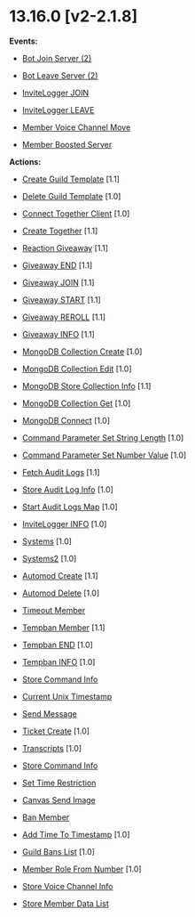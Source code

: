 # 13.16.0 [v2-2.1.8]

**Events:**

- [Bot Join Server (2)](https://github.com/Gotowka/mydbm/blob/v2/events/bot_join_server.js)

- [Bot Leave Server (2)](https://github.com/Gotowka/mydbm/blob/v2/events/bot_leave_server.js)

- [InviteLogger JOIN](https://github.com/Gotowka/mydbm/blob/v2/events/invitelogger-join.js)

- [InviteLogger LEAVE](https://github.com/Gotowka/mydbm/blob/v2/events/invitelogger-leave.js)

- [Member Voice Channel Move](https://github.com/Gotowka/mydbm/blob/v2/events/member_voice_move.js)

- [Member Boosted Server](https://github.com/Gotowka/mydbm/blob/v2/events/member_boosted_server_EVT.js)


**Actions:**

- [Create Guild Template](https://github.com/Gotowka/mydbm/blob/v2/actions/create_guild_template.js) [1.1]

- [Delete Guild Template](https://github.com/Gotowka/mydbm/blob/v2/actions/delete_guild_template.js) [1.0]

- [Connect Together Client](https://github.com/Gotowka/mydbm/blob/v2/actions/connect_together_client.js) [1.0]

- [Create Together](https://github.com/Gotowka/mydbm/blob/v2/actions/create_together.js) [1.1]

- [Reaction Giveaway](https://github.com/Gotowka/mydbm/blob/v2/actions/giveaway_create.js) [1.1]

- [Giveaway END](https://github.com/Gotowka/mydbm/blob/v2/actions/gend.js) [1.1]

- [Giveaway JOIN](https://github.com/Gotowka/mydbm/blob/v2/actions/gjoin.js) [1.1]

- [Giveaway START](https://github.com/Gotowka/mydbm/blob/v2/actions/gstart.js) [1.1]

- [Giveaway REROLL](https://github.com/Gotowka/mydbm/blob/v2/actions/greroll.js) [1.1]

- [Giveaway INFO](https://github.com/Gotowka/mydbm/blob/v2/actions/ginfo.js) [1.1]

- [MongoDB Collection Create](https://github.com/Gotowka/mydbm/blob/v3/actions/mongodb_collection_create.js) [1.0]

- [MongoDB Collection Edit](https://github.com/Gotowka/mydbm/blob/v3/actions/mongodb_collection_edit.js) [1.0]

- [MongoDB Store Collection Info](https://github.com/Gotowka/mydbm/blob/v3/actions/mongodb_store_collection_info.js) [1.1]

- [MongoDB Collection Get](https://github.com/Gotowka/mydbm/blob/v3/actions/mongodb_collection_get.js) [1.0]

- [MongoDB Connect](https://github.com/Gotowka/mydbm/blob/v3/actions/mongodb_connect.js) [1.0]

- [Command Parameter Set String Length](https://github.com/Gotowka/mydbm/blob/v3/actions/command_param_set_length.js) [1.0]

- [Command Parameter Set Number Value](https://github.com/Gotowka/mydbm/blob/v3/actions/command_param_set_value.js) [1.0]

- [Fetch Audit Logs](https://github.com/Gotowka/mydbm/blob/v2/actions/fetch_audit_logs.js) [1.1]

- [Store Audit Log Info](https://github.com/Gotowka/mydbm/blob/v2/actions/store_audit_log_info.js) [1.0]

- [Start Audit Logs Map](https://github.com/Gotowka/mydbm/blob/v2/actions/start_audit_logs_map.js) [1.0]

- [InviteLogger INFO](https://github.com/Gotowka/mydbm/blob/v2/actions/loggerinfo.js) [1.0]

- [Systems](https://github.com/Gotowka/mydbm/blob/v2/actions/systems.js) [1.0]

- [Systems2](https://github.com/Gotowka/mydbm/blob/v2/actions/systems2.js) [1.0]

- [Automod Create](https://github.com/Gotowka/mydbm/blob/v2/actions/automod_create.js) [1.1]

- [Automod Delete](https://github.com/Gotowka/mydbm/blob/v2/actions/automod_delete.js) [1.0]

- [Timeout Member](https://github.com/Gotowka/mydbm/blob/v2/actions/timeout_member.js)

- [Tempban Member](https://github.com/Gotowka/mydbm/blob/v2/actions/tempban_member.js) [1.1]

- [Tempban END](https://github.com/Gotowka/mydbm/blob/v2/actions/tempban_end.js) [1.0]

- [Tempban INFO](https://github.com/Gotowka/mydbm/blob/v2/actions/tempban_info.js) [1.0]

- [Store Command Info](https://github.com/Gotowka/mydbm/blob/v2/actions/store_command_info_MOD.js)

- [Current Unix Timestamp](https://github.com/Gotowka/mydbm/blob/v2/actions/current_unix_timestamp.js)

- [Send Message](https://github.com/Gotowka/mydbm/blob/v2/actions/send_message.js)

- [Ticket Create](https://github.com/Gotowka/mydbm/blob/v2/actions/ticket_manager.js) [1.0]

- [Transcripts](https://github.com/Gotowka/mydbm/blob/v2/actions/transcripts.js) [1.0]

- [Store Command Info](https://github.com/Gotowka/mydbm/blob/v2/actions/store_command_info_MOD.js)

- [Set Time Restriction](https://github.com/Gotowka/mydbm/blob/v2/actions/set_time_restriction_MOD.js)

- [Canvas Send Image](https://github.com/Gotowka/mydbm/blob/v2/actions/canvas_send_image_MOD.js)

- [Ban Member](https://github.com/Gotowka/mydbm/blob/v2/actions/ban_member.js)

- [Add Time To Timestamp](https://github.com/Gotowka/mydbm/blob/v2/actions/add_time_to_timestamp.js) [1.0]

- [Guild Bans List](https://github.com/Gotowka/mydbm/blob/v2/actions/guild_bans_list.js) [1.0]

- [Member Role From Number](https://github.com/Gotowka/mydbm/blob/v2/actions/get_member_role_from_number.js) [1.0]

- [Store Voice Channel Info](https://github.com/Gotowka/mydbm/blob/v2/actions/store_voice_channel_info.js)

- [Store Member Data List](https://github.com/Gotowka/mydbm/blob/v2/actions/member_data_list_MOD.js)
